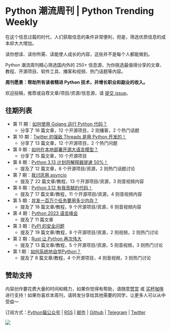 # Python 潮流周刊 | Python Trending Weekly

在这个信息过载的时代，人们获取信息的条件非常便利，但是，筛选优质信息的成本却大大增加。

读你想读、读你所需、读能使人成长的内容，这些并不是每个人都能做到。

Python 潮流周刊精心筛选国内外的 250+ 信息源，为你挑选最值得分享的文章、教程、开源项目、软件工具、播客和视频、热门话题等内容。

**周刊愿景：帮助所有读者精进 Python 技术，并增长职业和副业的收入。**

欢迎投稿，推荐或自荐文章/项目/资源/信息源，请 [提交 issue](https://github.com/chinesehuazhou/python-weekly/issues/new)。

## 往期列表

- 第 11 期：[如何使用 Golang 运行 Python 代码？](./docs/2023-07-15-weekly.md)
  - 分享了 16 篇文章，12 个开源项目，2 则播客，2 个热门话题
- 第 10 期：[Twitter 的强敌 Threads 是用 Python 开发的！](./docs/2023-07-08-weekly.md)
  - 分享了 13 篇文章，12 个开源项目，2 个热门问题
- 第 9 期：[如何在本地部署开源大语言模型？](./docs/2023-07-01-weekly.md)
  - 分享了 15 篇文章，10 个开源项目
- 第 8 期：[Python 3.13 计划将解释器提速 50%！](./docs/2023-06-24-weekly.md)
  - 提及了 12 篇文章，8 个开源项目/资源，2 则热门话题讨论
- 第 7 期：[我讨厌用 asyncio](./docs/2023-06-17-weekly7.md)
  - 提及了 22 篇文章/教程，13 个开源项目/资源，3 则音视频内容
- 第 6 期：[Python 3.12 有我贡献的代码！](./docs/2023-06-10-weekly6.md)
  - 提及了 17 篇文章/教程，11 个开源项目/资源，4 则音视频内容
- 第 5 期：[并发一百万个任务要用多少内存？](./docs/2023-06-03-weekly5.md)
  - 提及了 18 篇文章/教程，9 个开源项目/资源，6 则音视频内容
- 第 4 期：[Python 2023 语言峰会](./docs/2023-05-31-weekly4.md)
  - 提及了 11 篇文章
- 第 3 期：[PyPI 的安全问题](./docs/2023-05-27-weekly3.md)
  - 提及了 19 篇文章/教程，8 个开源项目/资源，2 则视频，2 则热门讨论
- 第 2 期：[Rust 让 Python 再次伟大](./docs/2023-05-20-weekly2.md)
  - 提及了 13 篇文章/教程，5 个开源项目/资源，5 则音视频，3 则热门讨论
- 第 1 期：[如何系统地自学Python？](./docs/2023-05-13-weekly1.md)
  - 提及了 8 篇文章/教程，4 个开源项目，4 则音视频，3 则热门讨论



## 赞助支持

内容创作要花费大量的时间和精力，如果你觉得有帮助，请随意[赞赏](https://img.pythoncat.top/wechat_code.png) 或 [买杯咖啡](https://www.buymeacoffee.com/pythoncat) 进行支持！如果你喜欢本周刊，请转发分享给其他需要的同学，让更多人可以从中受益～

订阅方式：[Python猫公众号](https://img.pythoncat.top/python_cat.jpg) | [RSS](https://pythoncat.top/rss.xml) | [邮件](https://pythoncat.substack.com) | [Github](https://github.com/chinesehuazhou/python-weekly) | [Telegram](https://t.me/pythontrendingweekly) | [Twitter](https://twitter.com/chinesehuazhou) 

![](https://img.pythoncat.top/pythoncat.png)